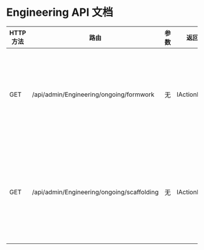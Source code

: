 # Engineering API 文档

| HTTP方法 | 路由 | 参数 | 返回值 | 描述 |
|---------|------|------|--------|------|
| GET | /api/admin/Engineering/ongoing/formwork | 无 | IActionResult | 获取进行中的模板工程 |
| GET | /api/admin/Engineering/ongoing/scaffolding | 无 | IActionResult | 获取进行中的脚手架工程 |
